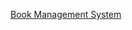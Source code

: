 [Book Management System](https://github.com/mrpawarGit/MASAI_Assignments_FSD/tree/main/Unit%20Wise%20(Submission)/Unit%205/4%20-%20Express%20Essentials%20Routers%2C%20MVC%2C%20Middleware%20Best%20Practices/bookManagementSystem)
